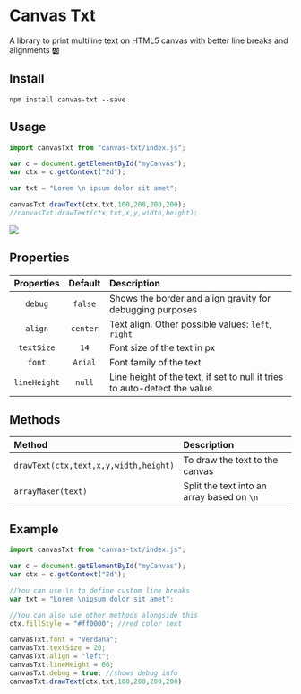 # Canvas Txt 

A library to print multiline text on HTML5 canvas with better line breaks and alignments 🆎

## Install
```
npm install canvas-txt --save
```

## Usage
```javascript
import canvasTxt from "canvas-txt/index.js";

var c = document.getElementById("myCanvas");
var ctx = c.getContext("2d");

var txt = "Lorem \n ipsum dolor sit amet";

canvasTxt.drawText(ctx,txt,100,200,200,200);
//canvasTxt.drawText(ctx,txt,x,y,width,height);
```
![](https://i.imgur.com/qV2x2zV.jpg)

## Properties

| Properties| Default  | Description      |
| :---------: |:------:| :--------------|
| `debug`      | `false` | Shows the border and align gravity for debugging purposes |
| `align`      | `center`      |  Text align. Other possible values: `left`, `right` |
| `textSize` | `14`      |    Font size of the text in px  |
| `font` | `Arial`      |    Font family of the text  |
| `lineHeight` | `null`      |   Line height of the text, if set to null it tries to  auto-detect the value  |

## Methods
| Method| Description      |
| :--------- | :--------------|
| `drawText(ctx,text,x,y,width,height)`      | To draw the text to the canvas |
| `arrayMaker(text)` | Split the text into an array based on `\n`|

## Example

```javascript
import canvasTxt from "canvas-txt/index.js";

var c = document.getElementById("myCanvas");
var ctx = c.getContext("2d");

//You can use \n to define custom line breaks
var txt = "Lorem \nipsum dolor sit amet";

//You can also use other methods alongside this
ctx.fillStyle = "#ff0000"; //red color text

canvasTxt.font = "Verdana";
canvasTxt.textSize = 20;
canvasTxt.align = "left";
canvasTxt.lineHeight = 60;
canvasTxt.debug = true; //shows debug info
canvasTxt.drawText(ctx,txt,100,200,200,200)

```